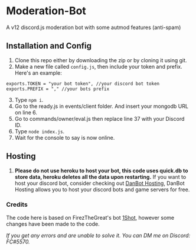 # Moderation-Bot
A v12 discord.js moderation bot with some autmod features (anti-spam)

## Installation and Config ##
1) Clone this repo either by downloading the zip or by cloning it using git.
2) Make a new file called `config.js`, then include your token and prefix. Here's an example:

```
exports.TOKEN = "your bot token", //your discord bot token
exports.PREFIX = "," //your bots prefix
```
3) Type `npm i`.
4) Go to the ready.js in events/client folder. And insert your mongodb URL on line 6.
5) Go to commands/owner/eval.js then replace line 37 with your Discord ID.
5) Type `node index.js`.
6) Wait for the console to say <Bot name> is now online.

## Hosting ##
1) **Please do not use heroku to host your bot, this code uses quick.db to store data, heroku deletes all the data upon restarting.** If you want to host your discord bot, consider checking out [DanBot Hosting](https://discord.com/invite/j5EnRwT), DanBot Hosting allows you to host your discord bots and game servers for free. 


### Credits ###
The code here is based on FirezTheGreat's bot [1Shot](https://github.com/FirezTheGreat/1SHOT), however some changes have been made to the code. 

*If you get any errors and are unable to solve it. You can DM me on Discord: FC#5570.*
